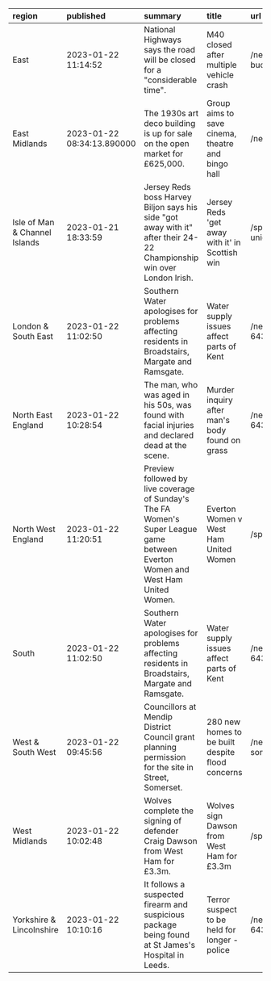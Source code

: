 | region                        | published                  | summary                                                                                                                         | title                                             | url                                        |   summary_compound_score |   title_compound_score |   summary_minus_title |
|:------------------------------|:---------------------------|:--------------------------------------------------------------------------------------------------------------------------------|:--------------------------------------------------|:-------------------------------------------|-------------------------:|-----------------------:|----------------------:|
| East                          | 2023-01-22 11:14:52        | National Highways says the road will be closed for a "considerable time".                                                       | M40 closed after multiple vehicle crash           | /news/uk-england-beds-bucks-herts-64364828 |                   0      |                -0.4019 |               -0.4019 |
| East Midlands                 | 2023-01-22 08:34:13.890000 | The 1930s art deco building is up for sale on the open market for £625,000.                                                     | Group aims to save cinema, theatre and bingo hall | /news/articles/c9e4jl80nl3o                |                   0      |                 0.4939 |                0.4939 |
| Isle of Man & Channel Islands | 2023-01-21 18:33:59        | Jersey Reds boss Harvey Biljon says his side "got away with it" after their 24-22 Championship win over London Irish.           | Jersey Reds 'get away with it' in Scottish win    | /sport/rugby-union/64360187                |                   0.7717 |                 0.5859 |               -0.1858 |
| London & South East           | 2023-01-22 11:02:50        | Southern Water apologises for problems affecting residents in Broadstairs, Margate and Ramsgate.                                | Water supply issues affect parts of Kent          | /news/uk-england-kent-64364715             |                  -0.2263 |                 0      |                0.2263 |
| North East England            | 2023-01-22 10:28:54        | The man, who was aged in his 50s, was found with facial injuries and declared dead at the scene.                                | Murder inquiry after man's body found on grass    | /news/uk-england-tyne-64360292             |                  -0.6486 |                -0.6908 |               -0.0422 |
| North West England            | 2023-01-22 11:20:51        | Preview followed by live coverage of Sunday's The FA Women's Super League game between Everton Women and West Ham United Women. | Everton Women v West Ham United Women             | /sport/football/64279739                   |                   0.7717 |                 0.4215 |               -0.3502 |
| South                         | 2023-01-22 11:02:50        | Southern Water apologises for problems affecting residents in Broadstairs, Margate and Ramsgate.                                | Water supply issues affect parts of Kent          | /news/uk-england-kent-64364715             |                  -0.2263 |                 0      |                0.2263 |
| West & South West             | 2023-01-22 09:45:56        | Councillors at Mendip District Council grant planning permission for the site in Street, Somerset.                              | 280 new homes to be built despite flood concerns  | /news/uk-england-somerset-64360464         |                   0.3612 |                 0      |               -0.3612 |
| West Midlands                 | 2023-01-22 10:02:48        | Wolves complete the signing of defender Craig Dawson from West Ham for £3.3m.                                                   | Wolves sign Dawson from West Ham for £3.3m        | /sport/football/64364516                   |                   0.1027 |                 0      |               -0.1027 |
| Yorkshire & Lincolnshire      | 2023-01-22 10:10:16        | It follows a suspected firearm and suspicious package being found at St James's Hospital in Leeds.                              | Terror suspect to be held for longer - police     | /news/uk-england-leeds-64361367            |                  -0.5267 |                -0.6808 |               -0.1541 |